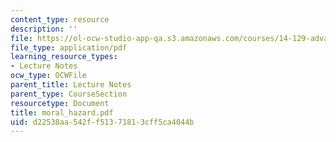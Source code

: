 ```yaml
---
content_type: resource
description: ''
file: https://ol-ocw-studio-app-qa.s3.amazonaws.com/courses/14-129-advanced-contract-theory-spring-2005/d22538aa542ff51371813cff5ca4044b_moral_hazard.pdf
file_type: application/pdf
learning_resource_types:
- Lecture Notes
ocw_type: OCWFile
parent_title: Lecture Notes
parent_type: CourseSection
resourcetype: Document
title: moral_hazard.pdf
uid: d22538aa-542f-f513-7181-3cff5ca4044b
---
```

